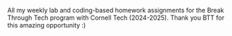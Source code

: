 All my weekly lab and coding-based homework assignments for the Break Through Tech program with Cornell Tech (2024-2025). Thank you BTT for this amazing opportunity :)
